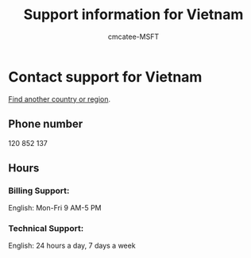 ﻿---                                
title: Support information for Vietnam
author: cmcatee-MSFT
ms.author: cmcatee
manager: mnirkhe
audience: Admin
ms.topic: reference
ms.service: o365-administration
ms.collection: Adm_Support
localization_priority: Priority
description: Learn how to contact support for your country or region.
ROBOTS: NOINDEX, NOFOLLOW
---

# Contact support for Vietnam

[Find another country or region](../contact-support-for-business-products.md).

## Phone number
120 852 137

## Hours
### Billing Support:

English: Mon-Fri 9 AM-5 PM

### Technical Support:

English: 24 hours a day, 7 days a week